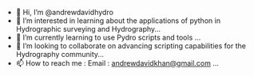 - 👋 Hi, I’m @andrewdavidhydro
- 👀 I’m interested in learning about the applications of python in Hydrographic surveying and Hydrography...
- 🌱 I’m currently learning to use Pydro scripts and tools ...
- 💞️ I’m looking to collaborate on advancing scripting capabilities for the Hydrography community...
- 📫 How to reach me : Email : andrewdavidkhan@gmail.com ...

<!---
andrewdavidhydro/andrewdavidhydro is a ✨ special ✨ repository because its `README.md` (this file) appears on your GitHub profile.
You can click the Preview link to take a look at your changes.
--->
